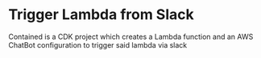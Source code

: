 # Trigger Lambda from Slack

Contained is a CDK project which creates a Lambda function and an AWS ChatBot configuration to trigger said lambda via slack